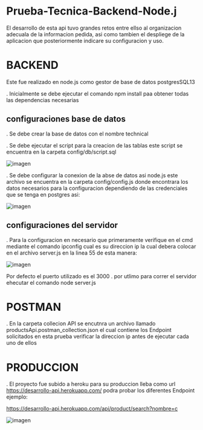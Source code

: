 # Prueba-Tecnica-Backend-Node.j

El desarrollo de esta api tuvo grandes retos entre ellso al organizacion adecuala de la informacion pedida, asi como tambien el despliege de la aplicacion que posteriormente indicare su configuracion y uso.


# BACKEND

Este fue realizado en node.js como gestor de base de datos postgresSQL13

. Inicialmente se debe ejecutar el comando npm install paa obtener todas las dependencias necesarias

## configuraciones base de datos

  . Se debe crear la base de datos con el nombre technical
  
  . Se debe ejecutar el script para la creacion de las tablas este script se encuentra en la carpeta config/db/script.sql
  
  ![imagen](https://user-images.githubusercontent.com/30697632/114922825-c43ddd80-9df1-11eb-929d-7363d79d4070.png)

  . Se debe configurar la conexion de la abse de datos asi node.js este archivo se encuentra en la carpeta config/config.js donde encontrara los datos necesarios 
    para la configuracion dependiendo de las credenciales que se tenga en postgres asi:
    
   ![imagen](https://user-images.githubusercontent.com/30697632/114923163-1848c200-9df2-11eb-8a50-b51e976e7131.png)
   
 ## configuraciones del servidor
 
  . Para la configuracion en necesario que primeramente verifique en el cmd mediante el comando ipconfig cual es su direccion ip la cual debera colocar en el archivo             server.js en la linea 55 de esta manera:
  
  ![imagen](https://user-images.githubusercontent.com/30697632/114923467-7d9cb300-9df2-11eb-8c81-094350408227.png)
  
  Por defecto el puerto utilizado es el 3000
  . por utlimo para correr el servidor ehecutar el comando node server.js
  
# POSTMAN

  . En la carpeta collecion API se encutnra un archivo llamado productsApi.postman_collection.json el cual contiene los Endpoint solicitados en esta prueba verificar la direccion ip antes de ejecutar cada uno de ellos

# PRODUCCION

  . El proyecto fue subido a heroku para su produccion lleba como url  https://desarrollo-api.herokuapp.com/
  podra probar los diferentes Endpoint ejemplo:
  
  https://desarrollo-api.herokuapp.com/api/product/search?nombre=c


![imagen](https://user-images.githubusercontent.com/30697632/114924991-27307400-9df4-11eb-96ad-6fbedff8a7d8.png)


